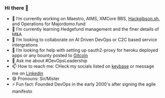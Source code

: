 ### Hi there 👋

- 🔭 I’m currently working on Maestro, AIMS, XMCore BBS, [Hackgibson.sh](https://hackgibson.sh), and Operations for Majordomo.fund
- 🌱 I’m currently learning Hedgefund management and the finer details of M&A
- 👯 I’m looking to collaborate on AI Driven DevOps or C2C based service intergrations
- 🤔 I’m looking for help with setting up oauth2-proxy for heroku deployed apps or any bounty posted to [Gitcoin](gitcoin.co/daplanet)
- 💬 Ask me about #DevOpsLeadership
- 📫 How to reach me: CHeck my socials listed on [keybase](https://keybase.io/denzuko) or message me on [Linkedin](linkedin.com/in/denzuko)
- 😄 Pronouns: Sir/Mister
- ⚡ Fun fact: Founded DevOps in the early 2000's after signing the agile manifesto
